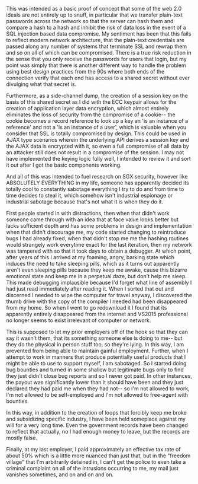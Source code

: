 This was intended as a basic proof of concept that some of the web 2.0 ideals are not entirely up to snuff, in particular that we transfer plain-text passwords across the network so that the server can hash them and compare a hash to a hash and inhibit the risk of data loss in the event of a SQL injection based data compromise. My sentiment has been that this fails to reflect modern network architecture, that the plain-text credentials are passed along any number of systems that terminate SSL and rewrap them and so on all of which can be compromised. There is a true risk reduction in the sense that you only receive the passwords for users that login, but my point was simply that there is another different way to handle the problem using best design practices from the 90s where both ends of the connection verify that each end has access to a shared secret without ever divulging what that secret is.

Furthermore, as a side-channel dump, the creation of a session key on the basis of this shared secret as I did with the ECC keypair allows for the creation of application layer data encryption, which almost entirely eliminates the loss of security from the compromise of a cookie-- the cookie becomes a record reference to look up a key an 'is an instance of a reference' and not a 'is an instance of a user', which is valuable when you consider that SSL is totally compromised by design. This could be used in AJAX type scenarios wherein the underlying API derives a session key and the AJAX data is encrypted with it, so even a full compromise of all data by an attacker still does not result in a compromise of the session. I may not have implemented the keying logic fully well, I intended to review it and sort it out after I got the basic components working.

And all of this was intended to fuel research on SGX security, however like ABSOLUTELY EVERYTHING in my life, someone has apparently decided its totally cool to constantly sabotage everything I try to do and from time to time decides to steal it, which somehow isn't industrial espionage or industrial sabotage because that's not what it is when they do it.

First people started in with distractions, then when that didn't work someone came through with an idea that at face value looks better but lacks sufficient depth and has some problems in design and implementation when that didn't discourage me, my code started changing to reintroduce bugs I had already fixed, when that didn't stop me me the hashing routines would strangely work everytime exact for the last iteration, then my network was tampered with so that it took days to obtain a debugger.
At which point, after years of this I arrived at my foaming, angry, barking state which induces the need to take sleeping pills, which as it turns out apparently aren't even sleeping pills because they keep me awake, cause this bizarre emotional state and keep me in a perpetual daze, but don't help me sleep. This made debugging implausible because I'd forget what line of assembly I had just read immediately after reading it.
When I sorted that out and discerned I needed to wipe the computer for travel anyway, I discovered the thumb drive with the copy of the compiler I needed had been disappeared from my home. So when I went to go redownload it I found that its apparently entirely disappeared from the internet and VS2015 professional no longer seems to exist irrelevant of computer or network.

This is supposed to let my prior employers off of the hook so that they can say it wasn't them, that its something someone else is doing to me-- but they do the physical in person stuff too, so they're lying. In this way, I am prevented from being able to maintain gainful employment.
Further, when I attempt to work in manners that produce potentially useful products that I might be able to use to support myself, I am sabotaged. So I started doing bug bounties and turned in some shallow but legitimate bugs only to find they just didn't close bug reports and so I never got paid. In other instances, the payout was significantly lower than it should have been and they just declared they had paid me when they had not-- so I'm not allowed to work, I'm not allowed to be self-employed and I'm not allowed to free-agent with bounties.

In this way, in addition to the creation of loops that forcibly keep me broke and subsidizing specific industry, I have been held someplace against my will for a very long time. Even the government records have been changed to reflect that actually, no I had enough money to leave, but the records are mostly false.

Finally, at my last employer, I paid approximately an effective tax rate of about 50% which is a little more nuanced than just that, but in the "freedom village" that I'm arbitrarily detained in, I can't get the police to even take a criminal complaint on all of the intrusions occurring to me, my mail just vanishes sometimes, and on and on and on.
